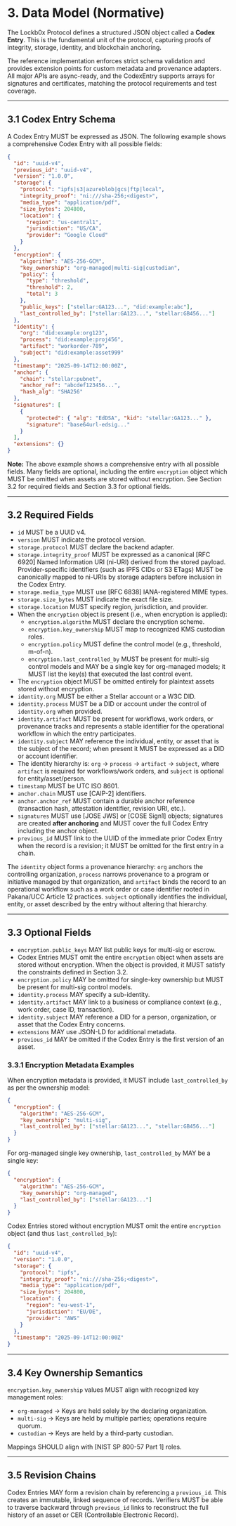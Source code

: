 # 3. Data Model (Normative)

The Lockb0x Protocol defines a structured JSON object called a **Codex Entry**.
This is the fundamental unit of the protocol, capturing proofs of integrity, storage, identity, and blockchain anchoring.

The reference implementation enforces strict schema validation and provides extension points for custom metadata and provenance adapters. All major APIs are async-ready, and the CodexEntry supports arrays for signatures and certificates, matching the protocol requirements and test coverage.

---

## 3.1 Codex Entry Schema

A Codex Entry MUST be expressed as JSON. The following example shows a
comprehensive Codex Entry with all possible fields:

```json
{
  "id": "uuid-v4",
  "previous_id": "uuid-v4",
  "version": "1.0.0",
  "storage": {
    "protocol": "ipfs|s3|azureblob|gcs|ftp|local",
    "integrity_proof": "ni:///sha-256;<digest>",
    "media_type": "application/pdf",
    "size_bytes": 204800,
    "location": {
      "region": "us-central1",
      "jurisdiction": "US/CA",
      "provider": "Google Cloud"
    }
  },
  "encryption": {
    "algorithm": "AES-256-GCM",
    "key_ownership": "org-managed|multi-sig|custodian",
    "policy": {
      "type": "threshold",
      "threshold": 2,
      "total": 3
    },
    "public_keys": ["stellar:GA123...", "did:example:abc"],
    "last_controlled_by": ["stellar:GA123...", "stellar:GB456..."]
  },
  "identity": {
    "org": "did:example:org123",
    "process": "did:example:proj456",
    "artifact": "workorder-789",
    "subject": "did:example:asset999"
  },
  "timestamp": "2025-09-14T12:00:00Z",
  "anchor": {
    "chain": "stellar:pubnet",
    "anchor_ref": "abcdef123456...",
    "hash_alg": "SHA256"
  },
  "signatures": [
    {
      "protected": { "alg": "EdDSA", "kid": "stellar:GA123..." },
      "signature": "base64url-edsig..."
    }
  ],
  "extensions": {}
}
```

**Note:** The above example shows a comprehensive entry with all possible fields.
Many fields are optional, including the entire `encryption` object which MUST be
omitted when assets are stored without encryption. See Section 3.2 for required
fields and Section 3.3 for optional fields.

---

## 3.2 Required Fields

- `id` MUST be a UUID v4.
- `version` MUST indicate the protocol version.
- `storage.protocol` MUST declare the backend adapter.
- `storage.integrity_proof` MUST be expressed as a canonical [RFC 6920] Named Information URI (ni-URI) derived from the stored payload. Provider-specific identifiers (such as IPFS CIDs or S3 ETags) MUST be canonically mapped to ni-URIs by storage adapters before inclusion in the Codex Entry.
- `storage.media_type` MUST use [RFC 6838] IANA-registered MIME types.
- `storage.size_bytes` MUST indicate the exact file size.
- `storage.location` MUST specify region, jurisdiction, and provider.
- When the `encryption` object is present (i.e., when encryption is applied):
  - `encryption.algorithm` MUST declare the encryption scheme.
  - `encryption.key_ownership` MUST map to recognized KMS custodian roles.
  - `encryption.policy` MUST define the control model (e.g., threshold, m-of-n).
  - `encryption.last_controlled_by` MUST be present for multi-sig control models and MAY be a single key for org-managed models; it MUST list the key(s) that executed the last control event.
- The `encryption` object MUST be omitted entirely for plaintext assets stored without encryption.
- `identity.org` MUST be either a Stellar account or a W3C DID.
- `identity.process` MUST be a DID or account under the control of `identity.org` when provided.
- `identity.artifact` MUST be present for workflows, work orders, or provenance tracks and represents a stable identifier for the operational workflow in which the entry participates.
- `identity.subject` MAY reference the individual, entity, or asset that is the subject of the record; when present it MUST be expressed as a DID or account identifier.
- The identity hierarchy is: `org` → `process` → `artifact` → `subject`, where `artifact` is required for workflows/work orders, and `subject` is optional for entity/asset/person.
- `timestamp` MUST be UTC ISO 8601.
- `anchor.chain` MUST use [CAIP-2] identifiers.
- `anchor.anchor_ref` MUST contain a durable anchor reference (transaction hash, attestation identifier, revision URI, etc.).
- `signatures` MUST use [JOSE JWS] or [COSE Sign1] objects; signatures are created **after anchoring** and MUST cover the full Codex Entry including the anchor object.
- `previous_id` MUST link to the UUID of the immediate prior Codex Entry when the record is a revision; it MUST be omitted for the first entry in a chain.

The `identity` object forms a provenance hierarchy: `org` anchors the controlling organization, `process` narrows provenance to a program or initiative managed by that organization, and `artifact` binds the record to an operational workflow such as a work order or case identifier rooted in Pakana/UCC Article 12 practices. `subject` optionally identifies the individual, entity, or asset described by the entry without altering that hierarchy.

---

## 3.3 Optional Fields

- `encryption.public_keys` MAY list public keys for multi-sig or escrow.
- Codex Entries MUST omit the entire `encryption` object when assets are stored without encryption. When the object is provided, it MUST satisfy the constraints defined in Section 3.2.
- `encryption.policy` MAY be omitted for single-key ownership but MUST be present for multi-sig control models.
- `identity.process` MAY specify a sub-identity.
- `identity.artifact` MAY link to a business or compliance context (e.g., work order, case ID, transaction).
- `identity.subject` MAY reference a DID for a person, organization, or asset that the Codex Entry concerns.
- `extensions` MAY use JSON-LD for additional metadata.
- `previous_id` MAY be omitted if the Codex Entry is the first version of an asset.

### 3.3.1 Encryption Metadata Examples

When encryption metadata is provided, it MUST include `last_controlled_by` as per the ownership model:

```json
{
  "encryption": {
    "algorithm": "AES-256-GCM",
    "key_ownership": "multi-sig",
    "last_controlled_by": ["stellar:GA123...", "stellar:GB456..."]
  }
}
```

For org-managed single key ownership, `last_controlled_by` MAY be a single key:

```json
{
  "encryption": {
    "algorithm": "AES-256-GCM",
    "key_ownership": "org-managed",
    "last_controlled_by": ["stellar:GA123..."]
  }
}
```

Codex Entries stored without encryption MUST omit the entire `encryption` object (and thus `last_controlled_by`):

```json
{
  "id": "uuid-v4",
  "version": "1.0.0",
  "storage": {
    "protocol": "ipfs",
    "integrity_proof": "ni:///sha-256;<digest>",
    "media_type": "application/pdf",
    "size_bytes": 204800,
    "location": {
      "region": "eu-west-1",
      "jurisdiction": "EU/DE",
      "provider": "AWS"
    }
  },
  "timestamp": "2025-09-14T12:00:00Z"
}
```

---

## 3.4 Key Ownership Semantics

`encryption.key_ownership` values MUST align with recognized key management roles:

- `org-managed` → Keys are held solely by the declaring organization.
- `multi-sig` → Keys are held by multiple parties; operations require quorum.
- `custodian` → Keys are held by a third-party custodian.

Mappings SHOULD align with [NIST SP 800-57 Part 1] roles.

---

## 3.5 Revision Chains

Codex Entries MAY form a revision chain by referencing a `previous_id`.
This creates an immutable, linked sequence of records.
Verifiers MUST be able to traverse backward through `previous_id` links to reconstruct the full history of an asset or CER (Controllable Electronic Record).
